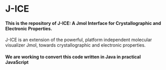 # J-ICE 

#### This is the repository of J-ICE: A Jmol Interface for Crystallographic and Electronic Properties.

J-ICE is an extension of the powerful, platform independent molecular visualizer Jmol, towards crystallographic and electronic properties. 

#### We are working to convert this code written in Java in practical JavaScript
